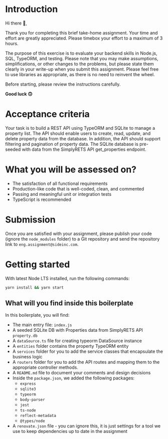 # Introduction

Hi there 👋,

Thank you for completing this brief take-home assignment. Your time and effort are greatly appreciated. Please timebox your effort to a maximum of 3 hours.

The purpose of this exercise is to evaluate your backend skills in Node.js, SQL, TypeORM, and testing. Please note that you may make assumptions, simplifications, or other changes to the problems, but please state them clearly in your write-up when you submit this assignment. Please feel free to use libraries as appropriate, as there is no need to reinvent the wheel.

Before starting, please review the instructions carefully.

**Good luck 🙃**

# Acceptance criteria

Your task is to build a REST API using TypeORM and SQLite to manage a property list. The API should enable users to create, read, update, and delete property data from the database. In addition, the API should support filtering and pagination of property data. The SQLite database is pre-seeded with data from the SimplyRETS API get_properties endpoint.

# What you will be assessed on?

- The satisfaction of all functional requirements
- Production-like code that is well-coded, clean, and commented
- Passing and meaningful unit or integration tests
- TypeScript is recommended

# Submission

Once you are satisfied with your assignment, please publish your code (ignore the `node_modules` folder) to a Git repository and send the repository link to `eng.assignment@sideinc.com`.

# Getting started

With latest Node LTS installed, run the following commands:

```sh
yarn install && yarn start
```

## What will you find inside this boilerplate

In this boilerplate, you will find:

- The main entry file: `index.js`
- A seeded SQLite DB with Properties data from SimplyRETS API `property.db`
- A `dataSource.ts` file for creating typeorm DataSource instance
- A `entities` folder contains the property TypeORM entity
- A `services` folder for you to add the service classes that encapsulate the business logic
- A `routers` folder for you to add the API routes and mapping them to the appropriate controller methods.
- A `README.md` file to document your comments and design decisions
- Inside the `package.json`, we added the following packages:
  - `express`
  - `sqlite3`
  - `typeorm`
  - `body-parser`
  - `jest`
  - `ts-node`
  - `reflect-metadata`
  - `@types/node`
- A `renovate.json` file - you can ignore this, it is just settings for a tool we use to keep dependencies up to date in the assignment
